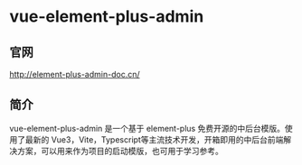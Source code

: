 # vue-element-plus-admin

## 官网

http://element-plus-admin-doc.cn/

## 简介

vue-element-plus-admin 是一个基于 element-plus 免费开源的中后台模版。使用了最新的 Vue3，Vite，Typescript等主流技术开发，开箱即用的中后台前端解决方案，可以用来作为项目的启动模版，也可用于学习参考。